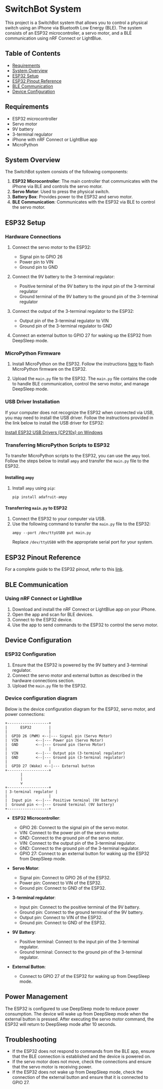 # SwitchBot System

This project is a SwitchBot system that allows you to control a physical switch using an iPhone via Bluetooth Low Energy (BLE). The system consists of an ESP32 microcontroller, a servo motor, and a BLE communication using nRF Connect or LightBlue.

## Table of Contents

- [Requirements](#requirements)
- [System Overview](#system-overview)
- [ESP32 Setup](#esp32-setup)
- [ESP32 Pinout Reference](#esp32-pinout-reference)
- [BLE Communication](#ble-communication)
- [Device Configuration](#device-configuration)

## Requirements

- ESP32 microcontroller
- Servo motor
- 9V battery
- 3-terminal regulator
- iPhone with nRF Connect or LightBlue app
- MicroPython

## System Overview

The SwitchBot system consists of the following components:

1. **ESP32 Microcontroller**: The main controller that communicates with the iPhone via BLE and controls the servo motor.
2. **Servo Motor**: Used to press the physical switch.
3. **Battery Box**: Provides power to the ESP32 and servo motor.
4. **BLE Communication**: Communicates with the ESP32 via BLE to control the servo motor.

## ESP32 Setup

### Hardware Connections

1. Connect the servo motor to the ESP32:
   - Signal pin to GPIO 26
   - Power pin to VIN
   - Ground pin to GND

2. Connect the 9V battery to the 3-terminal regulator:
   - Positive terminal of the 9V battery to the input pin of the 3-terminal regulator
   - Ground terminal of the 9V battery to the ground pin of the 3-terminal regulator

3. Connect the output of the 3-terminal regulator to the ESP32:
   - Output pin of the 3-terminal regulator to VIN
   - Ground pin of the 3-terminal regulator to GND

4. Connect an external button to GPIO 27 for waking up the ESP32 from DeepSleep mode.

### MicroPython Firmware

1. Install MicroPython on the ESP32. Follow the instructions [here](https://docs.micropython.org/en/latest/esp32/tutorial/intro.html) to flash MicroPython firmware on the ESP32.

2. Upload the `main.py` file to the ESP32. The `main.py` file contains the code to handle BLE communication, control the servo motor, and manage DeepSleep mode.

### USB Driver Installation

If your computer does not recognize the ESP32 when connected via USB, you may need to install the USB driver. Follow the instructions provided in the link below to install the USB driver for ESP32:

[Install ESP32 USB Drivers (CP210x) on Windows](https://randomnerdtutorials.com/install-esp32-esp8266-usb-drivers-cp210x-windows/)

### Transferring MicroPython Scripts to ESP32

To transfer MicroPython scripts to the ESP32, you can use the `ampy` tool. Follow the steps below to install `ampy` and transfer the `main.py` file to the ESP32.

#### Installing `ampy`

1. Install `ampy` using `pip`:
   ```
   pip install adafruit-ampy
   ```

#### Transferring `main.py` to ESP32

1. Connect the ESP32 to your computer via USB.
2. Use the following command to transfer the `main.py` file to the ESP32:
   ```
   ampy --port /dev/ttyUSB0 put main.py
   ```
   Replace `/dev/ttyUSB0` with the appropriate serial port for your system.

## ESP32 Pinout Reference

For a complete guide to the ESP32 pinout, refer to this [link](https://ciksiti.com/ja/chapters/13091-esp32-pinout-reference--a-complete-guide).

## BLE Communication

### Using nRF Connect or LightBlue

1. Download and install the nRF Connect or LightBlue app on your iPhone.
2. Open the app and scan for BLE devices.
3. Connect to the ESP32 device.
4. Use the app to send commands to the ESP32 to control the servo motor.

## Device Configuration

### ESP32 Configuration

1. Ensure that the ESP32 is powered by the 9V battery and 3-terminal regulator.
2. Connect the servo motor and external button as described in the hardware connections section.
3. Upload the `main.py` file to the ESP32.

### Device configuration diagram

Below is the device configuration diagram for the ESP32, servo motor, and power connections:

```
+-------------------+
|      ESP32        |
|                   |
|  GPIO 26 (PWM) <--|--- Signal pin (Servo Motor)
|  VIN        <--|--- Power pin (Servo Motor)
|  GND        <--|--- Ground pin (Servo Motor)
|                   |
|  VIN        <--|--- Output pin (3-terminal regulator)
|  GND        <--|--- Ground pin (3-terminal regulator)
|                   |
|  GPIO 27 (Wake) <--|--- External button
+-------------------+
       |
       |
       v
+-------------------+
| 3-terminal regulator |
|                   |
|  Input pin  <--|--- Positive terminal (9V battery)
|  Ground pin <--|--- Ground terminal (9V battery)
+-------------------+
```

* **ESP32 Microcontroller**:
  * GPIO 26: Connect to the signal pin of the servo motor.
  * VIN: Connect to the power pin of the servo motor.
  * GND: Connect to the ground pin of the servo motor.
  * VIN: Connect to the output pin of the 3-terminal regulator.
  * GND: Connect to the ground pin of the 3-terminal regulator.
  * GPIO 27: Connect to an external button for waking up the ESP32 from DeepSleep mode.

* **Servo Motor**:
  * Signal pin: Connect to GPIO 26 of the ESP32.
  * Power pin: Connect to VIN of the ESP32.
  * Ground pin: Connect to GND of the ESP32.

* **3-terminal regulator**:
  * Input pin: Connect to the positive terminal of the 9V battery.
  * Ground pin: Connect to the ground terminal of the 9V battery.
  * Output pin: Connect to VIN of the ESP32.
  * Ground pin: Connect to GND of the ESP32.

* **9V Battery**:
  * Positive terminal: Connect to the input pin of the 3-terminal regulator.
  * Ground terminal: Connect to the ground pin of the 3-terminal regulator.

* **External Button**:
  * Connect to GPIO 27 of the ESP32 for waking up from DeepSleep mode.

## Power Management

The ESP32 is configured to use DeepSleep mode to reduce power consumption. The device will wake up from DeepSleep mode when the external button is pressed. After executing the servo motor command, the ESP32 will return to DeepSleep mode after 10 seconds.

## Troubleshooting

- If the ESP32 does not respond to commands from the BLE app, ensure that the BLE connection is established and the device is powered on.
- If the servo motor does not move, check the connections and ensure that the servo motor is receiving power.
- If the ESP32 does not wake up from DeepSleep mode, check the connection of the external button and ensure that it is connected to GPIO 27.
